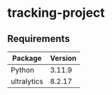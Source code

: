 # tracking-project
## Requirements 
| Package | Version |
|---------|---------|
|Python   | 3.11.9  | 
|ultralytics | 8.2.17|